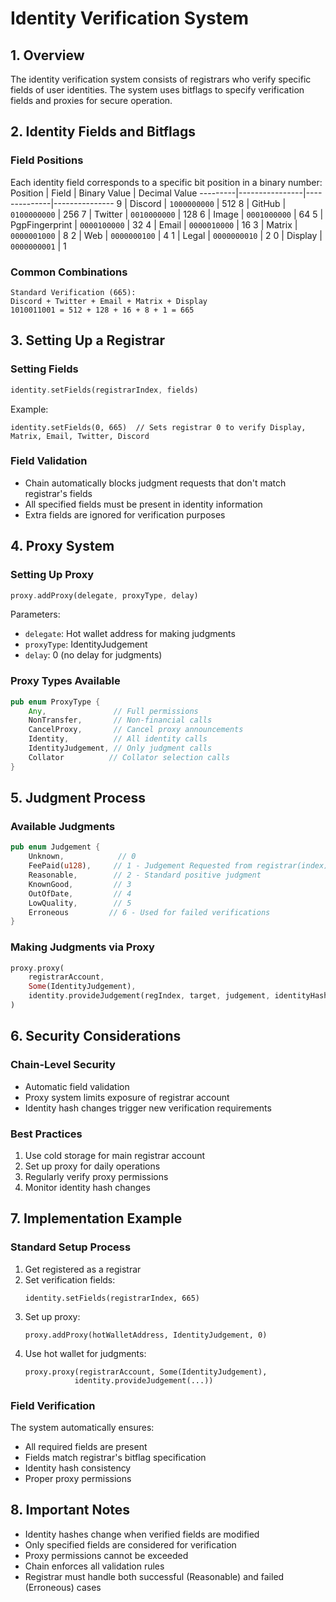 # Identity Verification System

## 1. Overview
The identity verification system consists of registrars who verify specific fields of user identities. The system uses bitflags to specify verification fields and proxies for secure operation.

## 2. Identity Fields and Bitflags

### Field Positions
Each identity field corresponds to a specific bit position in a binary number:
Position | Field          | Binary Value | Decimal Value
---------|----------------|--------------|---------------
9        | Discord        | `1000000000` | 512
8        | GitHub         | `0100000000` | 256
7        | Twitter        | `0010000000` | 128
6        | Image          | `0001000000` | 64
5        | PgpFingerprint | `0000100000` | 32
4        | Email          | `0000010000` | 16
3        | Matrix         | `0000001000` | 8
2        | Web            | `0000000100` | 4
1        | Legal          | `0000000010` | 2
0        | Display        | `0000000001` | 1


### Common Combinations
```
Standard Verification (665):
Discord + Twitter + Email + Matrix + Display
1010011001 = 512 + 128 + 16 + 8 + 1 = 665
```

## 3. Setting Up a Registrar

### Setting Fields
```rust
identity.setFields(registrarIndex, fields)
```
Example:
```
identity.setFields(0, 665)  // Sets registrar 0 to verify Display, Matrix, Email, Twitter, Discord
```

### Field Validation
- Chain automatically blocks judgment requests that don't match registrar's fields
- All specified fields must be present in identity information
- Extra fields are ignored for verification purposes

## 4. Proxy System

### Setting Up Proxy
```rust
proxy.addProxy(delegate, proxyType, delay)
```

Parameters:
- `delegate`: Hot wallet address for making judgments
- `proxyType`: IdentityJudgement
- `delay`: 0 (no delay for judgments)

### Proxy Types Available
```rust
pub enum ProxyType {
    Any,               // Full permissions
    NonTransfer,       // Non-financial calls
    CancelProxy,       // Cancel proxy announcements
    Identity,          // All identity calls
    IdentityJudgement, // Only judgment calls
    Collator          // Collator selection calls
}
```

## 5. Judgment Process

### Available Judgments
```rust
pub enum Judgement {
    Unknown,            // 0
    FeePaid(u128),     // 1 - Judgement Requested from registrar(index)
    Reasonable,        // 2 - Standard positive judgment
    KnownGood,         // 3
    OutOfDate,         // 4
    LowQuality,        // 5
    Erroneous         // 6 - Used for failed verifications
}
```

### Making Judgments via Proxy
```rust
proxy.proxy(
    registrarAccount,
    Some(IdentityJudgement),
    identity.provideJudgement(regIndex, target, judgement, identityHash)
)
```

## 6. Security Considerations

### Chain-Level Security
- Automatic field validation
- Proxy system limits exposure of registrar account
- Identity hash changes trigger new verification requirements

### Best Practices
1. Use cold storage for main registrar account
2. Set up proxy for daily operations
3. Regularly verify proxy permissions
4. Monitor identity hash changes

## 7. Implementation Example

### Standard Setup Process
1. Get registered as a registrar
2. Set verification fields:
   ```
   identity.setFields(registrarIndex, 665)
   ```
3. Set up proxy:
   ```
   proxy.addProxy(hotWalletAddress, IdentityJudgement, 0)
   ```
4. Use hot wallet for judgments:
   ```
   proxy.proxy(registrarAccount, Some(IdentityJudgement), 
              identity.provideJudgement(...))
   ```

### Field Verification
The system automatically ensures:
- All required fields are present
- Fields match registrar's bitflag specification
- Identity hash consistency
- Proper proxy permissions

## 8. Important Notes
- Identity hashes change when verified fields are modified
- Only specified fields are considered for verification
- Proxy permissions cannot be exceeded
- Chain enforces all validation rules
- Registrar must handle both successful (Reasonable) and failed (Erroneous) cases
